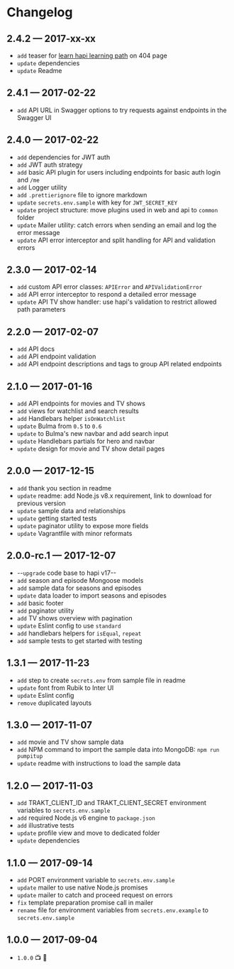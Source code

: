 # Changelog

## 2.4.2 — 2017-xx-xx
- `add` teaser for [learn hapi learning path](http://learnhapi.com) on 404 page
- `update` dependencies
- `update` Readme


## 2.4.1 — 2017-02-22
- `add` API URL in Swagger options to try requests against endpoints in the Swagger UI


## 2.4.0 — 2017-02-22
- `add` dependencies for JWT auth
- `add` JWT auth strategy
- `add` basic API plugin for users including endpoints for basic auth login and `/me`
- `add` Logger utility
- `add` `.prettierignore` file to ignore markdown
- `update` `secrets.env.sample` with key for `JWT_SECRET_KEY`
- `update` project structure: move plugins used in web and api to `common` folder
- `update` Mailer utility: catch errors when sending an email and log the error message
- `update` API error interceptor and split handling for API and validation errors


## 2.3.0 — 2017-02-14
- `add` custom API error classes: `APIError` and `APIValidationError`
- `add` API error interceptor to respond a detailed error message
- `update` API TV show handler: use hapi's validation to restrict allowed path parameters


## 2.2.0 — 2017-02-07
- `add` API docs
- `add` API endpoint validation
- `add` API endpoint descriptions and tags to group API related endpoints


## 2.1.0 — 2017-01-16
- `add` API endpoints for movies and TV shows
- `add` views for watchlist and search results
- `add` Handlebars helper `isOnWatchlist`
- `update` Bulma from `0.5` to `0.6`
- `update` to Bulma's new navbar and add search input
- `update` Handlebars partials for hero and navbar
- `update` design for movie and TV show detail pages


## 2.0.0 — 2017-12-15
- `add` thank you section in readme
- `update` readme: add Node.js v8.x requirement, link to download for previous version
- `update` sample data and relationships
- `update` getting started tests
- `update` paginator utility to expose more fields
- `update` Vagrantfile with minor reformats


## 2.0.0-rc.1 — 2017-12-07
- --`upgrade` code base to hapi v17--
- `add` season and episode Mongoose models
- `add` sample data for seasons and episodes
- `update` data loader to import seasons and episodes
- `add` basic footer
- `add` paginator utility
- `add` TV shows overview with pagination
- `update` Eslint config to use `standard`
- `add` handlebars helpers for `isEqual`, `repeat`
- `add` sample tests to get started with testing


## 1.3.1 — 2017-11-23
- `add` step to create `secrets.env` from sample file in readme
- `update` font from Rubik to Inter UI
- `update` Eslint config
- `remove` duplicated layouts


## 1.3.0 — 2017-11-07
- `add` movie and TV show sample data
- `add` NPM command to import the sample data into MongoDB: `npm run pumpitup`
- `update` readme with instructions to load the sample data


## 1.2.0 — 2017-11-03
- `add` TRAKT_CLIENT_ID and TRAKT_CLIENT_SECRET environment variables to `secrets.env.sample`
- `add` required Node.js v6 engine to `package.json`
- `add` illustrative tests
- `update` profile view and move to dedicated folder
- `update` dependencies


## 1.1.0 — 2017-09-14
- `add` PORT environment variable to `secrets.env.sample`
- `update` mailer to use native Node.js promises
- `update` mailer to catch and proceed request on errors
- `fix` template preparation promise call in mailer
- `rename` file for environment variables from `secrets.env.example` to `secrets.env.sample`


## 1.0.0 — 2017-09-04
- `1.0.0` 📺 🤘
